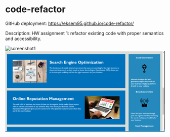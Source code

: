 # code-refactor

GitHub deployment: https://eksem95.github.io/code-refactor/

Description:
HW assignment 1: refactor existing code with proper semantics and accessibility. 

![screenshot1](github.com/eksem95/code-refactor/assets/images/screenshot.png)
![screenshot2](/assets/images/screenshot2.png)

